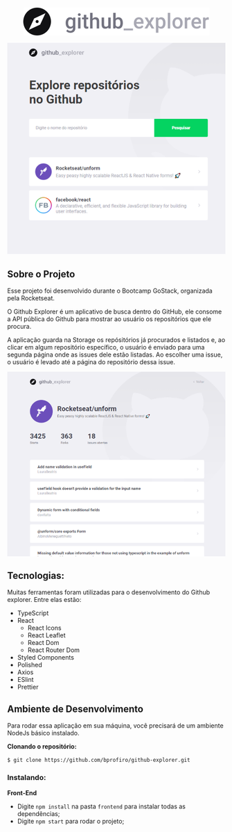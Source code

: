 <p align="center">
  <img src="https://github.com/bprofiro/assets/blob/master/logo.svg" />
</p>
	

<p align="center">
  <img src="https://github.com/bprofiro/assets/blob/master/github-explorer.png" />
</p>

## Sobre o Projeto

  Esse projeto foi desenvolvido durante o Bootcamp GoStack, organizada pela Rocketseat.

  O Github Explorer é um aplicativo de busca dentro do GitHub, ele consome a API pública do Github para mostrar ao usuário os repositórios que ele procura. 

  A aplicação guarda na Storage os repósitórios já procurados e listados e, ao clicar em algum repositório específico, o usuário é
enviado para uma segunda página onde as issues dele estão listadas. Ao escolher uma issue, o usuário é levado até a página do repositório dessa issue.

<p align="center">
  <img src="https://github.com/bprofiro/assets/blob/master/github-explorer-page.png" />
</p>


## Tecnologias:
  Muitas ferramentas foram utilizadas para o desenvolvimento do Github explorer. Entre elas estão:

- TypeScript
- React
  - React Icons
  - React Leaflet
  - React Dom
  - React Router Dom
- Styled Components
- Polished
- Axios
- ESlint
- Prettier

## Ambiente de Desenvolvimento

Para rodar essa aplicação em sua máquina, você precisará de um ambiente NodeJs básico instalado.

**Clonando o repositório:**

```
$ git clone https://github.com/bprofiro/github-explorer.git
```

### Instalando:


**Front-End** 
- Digite `npm install` na pasta `frontend` para instalar todas as dependências;
- Digite `npm start` para rodar o projeto;

